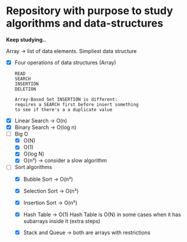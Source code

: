 
# Repository with purpose to study algorithms and data-structures


**Keep studying..**


Array -> list of data elements. Simpliest data structure
- [x]  Four operations of data structures (Array)
    ```
    READ
    SEARCH
    INSERTION
    DELETION
    
    Array-Based Set INSERTION is different:
    requires a SEARCH first before insert something
    to see if there's a a duplicate value
    ```
- [x]  Linear Search -> O(n)
- [x]  Binary Search -> O(log n)
- [ ]  Big O
    - [x] O(N)
    - [x] O(1)
    - [x] O(log N)
    - [x] O(n²) -> consider a slow algorithm
- [ ] Sort algorithms
    - [x]  Bubble Sort -> O(n²)
    - [x]  Selection Sort -> O(n²)
    - [x]  Insertion Sort -> O(n²)
    - [x]  Hash Table -> O(1)
        Hash Table is O(N) in some cases when 
        it has subarrays inside it (extra steps)
    - [x] Stack and Queue -> both are arrays with restrictions


